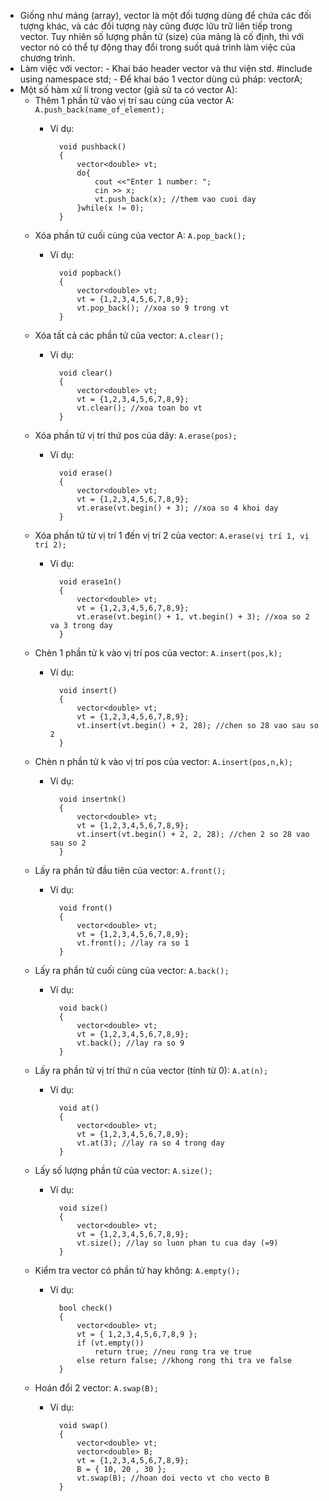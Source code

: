 *  Giống như mảng (array), vector là một đối tượng dùng để chứa các đối tượng khác, và các đối tượng này cũng được lữu trữ liên tiếp trong vector. Tuy nhiên số lượng phần tử (size) của mảng là cố định, thì với vector nó có thể tự động thay đổi trong suốt quá trình làm việc của chương trình.
*  Làm việc với vector:
        - Khai báo header vector và thư viện std.
            #include<vector>
                using namespace std;
        - Để khai báo 1 vector dùng cú pháp:
            vector<type>A;
*  Một số hàm xử lí trong vector (giả sử ta có vector A):
    - Thêm 1 phần tử vào vị trí sau cùng của vector A:
            `A.push_back(name_of_element);`
        + Ví dụ: 
        
                void pushback()
                {
                    vector<double> vt;
                    do{
                        cout <<"Enter 1 number: ";
                        cin >> x;
                        vt.push_back(x); //them vao cuoi day
                    }while(x != 0);
                }
    - Xóa phần tử cuối cùng của vector A:
            `A.pop_back();`
        + Ví dụ:
        
                void popback()
                {
                    vector<double> vt;
                    vt = {1,2,3,4,5,6,7,8,9};
                    vt.pop_back(); //xoa so 9 trong vt
                }
    - Xóa tất cả các phần tử của vector:
            `A.clear();`
        + Ví dụ:
        
                void clear()
                {
                    vector<double> vt;
                    vt = {1,2,3,4,5,6,7,8,9};
                    vt.clear(); //xoa toan bo vt
                }
    - Xóa phần tử vị trí thứ pos của dãy:
            `A.erase(pos);`
        + Ví dụ:
        
                void erase()
                {
                    vector<double> vt;
                    vt = {1,2,3,4,5,6,7,8,9};
                    vt.erase(vt.begin() + 3); //xoa so 4 khoi day 
                }
    - Xóa phần tử từ vị trí 1 đến vị trí 2 của vector:
            `A.erase(vị trí 1, vị trí 2);`
        + Ví dụ:
        
                void erase1n()
                {
                    vector<double> vt;
                    vt = {1,2,3,4,5,6,7,8,9};
                    vt.erase(vt.begin() + 1, vt.begin() + 3); //xoa so 2 va 3 trong day
                }
    - Chèn 1 phần tử k vào vị trí pos của vector:
            `A.insert(pos,k);`
        + Ví dụ:
        
                void insert()
                {
                    vector<double> vt;
                    vt = {1,2,3,4,5,6,7,8,9};
                    vt.insert(vt.begin() + 2, 28); //chen so 28 vao sau so 2
                }         
    - Chèn n phần tử k vào vị trí pos của vector:
            `A.insert(pos,n,k);`
        + Ví dụ:
        
                void insertnk()
                {
                    vector<double> vt;
                    vt = {1,2,3,4,5,6,7,8,9};
                    vt.insert(vt.begin() + 2, 2, 28); //chen 2 so 28 vao sau so 2
                }    
    - Lấy ra phần tử đầu tiên của vector:
            `A.front();`
        + Ví dụ:
        
                void front()
                {
                    vector<double> vt;
                    vt = {1,2,3,4,5,6,7,8,9};
                    vt.front(); //lay ra so 1
                } 
    - Lấy ra phần tử cuối cùng của vector:
            `A.back();`
        + Ví dụ:
        
                void back()
                {
                    vector<double> vt;
                    vt = {1,2,3,4,5,6,7,8,9};
                    vt.back(); //lay ra so 9
                } 
    - Lấy ra phần tử vị trí thứ n của vector (tính từ 0):
            `A.at(n);`
        + Ví dụ:
                
                void at()
                {
                    vector<double> vt;
                    vt = {1,2,3,4,5,6,7,8,9};
                    vt.at(3); //lay ra so 4 trong day
                } 
    - Lấy số lượng phần tử của vector:
            `A.size();`
        + Ví dụ:
                
                void size()
                {
                    vector<double> vt;
                    vt = {1,2,3,4,5,6,7,8,9};
                    vt.size(); //lay so luon phan tu cua day (=9)
                } 
    - Kiểm tra vector có phần tử hay không:
            `A.empty();`
        + Ví dụ:
            
                bool check()
                {
                    vector<double> vt;
                    vt = { 1,2,3,4,5,6,7,8,9 };
                    if (vt.empty())
                        return true; //neu rong tra ve true
                    else return false; //khong rong thi tra ve false
                }    
    - Hoán đổi 2 vector:
            `A.swap(B);`
        + Ví dụ:
                
                void swap()
                {
                    vector<double> vt;
                    vector<double> B;
                    vt = {1,2,3,4,5,6,7,8,9};
                    B = { 10, 20 , 30 };
                    vt.swap(B); //hoan doi vecto vt cho vecto B
                } 
    